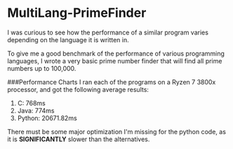 # MultiLang-PrimeFinder

I was curious to see how the performance of a similar program varies depending on the language it is written in.

To give me a good benchmark of the performance of various programming languages, I wrote a very basic prime number finder that will find all prime numbers up to 100,000.

###Performance Charts
I ran each of the programs on a Ryzen 7 3800x processor, and got the following average results:

1) C: 768ms
2) Java: 774ms
3) Python: 20671.82ms

There must be some major optimization I'm missing for the python code, as it is <b>SIGNIFICANTLY</b> slower than the alternatives.
